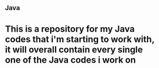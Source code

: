 ## Java
# This is a repository for my Java codes that i'm starting to work with, it will overall contain every single one of the Java codes i work on
